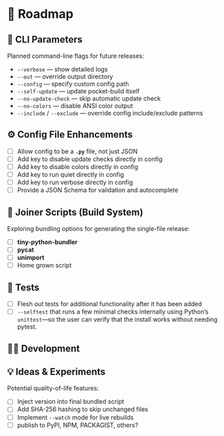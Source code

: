 # 🧭 Roadmap

## 🧰 CLI Parameters
Planned command-line flags for future releases:

- `--verbose` — show detailed logs  
- `--out` — override output directory  
- `--config` — specify custom config path  
- `--self-update` — update pocket-build itself  
- `--no-update-check` — skip automatic update check  
- `--no-colors` — disable ANSI color output  
- `--include` / `--exclude` — override config include/exclude patterns

## ⚙️ Config File Enhancements

- [ ] Allow config to be a **`.py`** file, not just JSON  
- [ ] Add key to disable update checks directly in config
- [ ] Add key to disable colors directly in config
- [ ] Add key to run quiet directly in config
- [ ] Add key to run verbose directly in config
- [ ] Provide a JSON Schema for validation and autocomplete  

## 🧩 Joiner Scripts (Build System)
Exploring bundling options for generating the single-file release:

- [ ] **tiny-python-bundler**  
- [ ] **pycat**  
- [ ] **unimport**
- [ ] Home grown script

## 🧪 Tests
- [ ] Flesh out tests for additional functionality after it has been added
- [ ] `--selftest` that runs a few minimal checks internally using Python’s `unittest`—so the user can verify that the install works without needing pytest.

## 🧑‍💻 Development 


## 💡 Ideas & Experiments
Potential quality-of-life features:

- [ ] Inject version into final bundled script  
- [ ] Add SHA-256 hashing to skip unchanged files  
- [ ] Implement `--watch` mode for live rebuilds  
- [ ] publish to PyPI, NPM, PACKAGIST, others?
